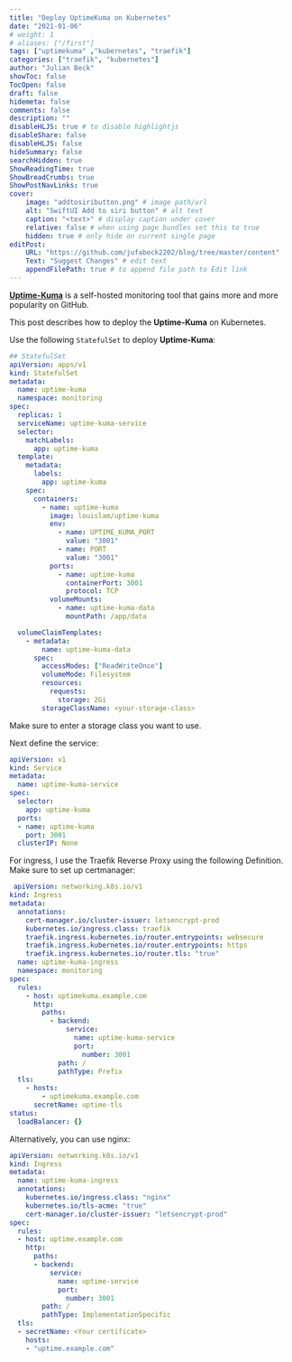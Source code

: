 ```yaml
---
title: "Deploy UptimeKuma on Kubernetes" 
date: "2021-01-06"
# weight: 1
# aliases: ["/first"]
tags: ["uptimekuma" ,"kubernetes", "traefik"]
categories: ["traefik", "kubernetes"]
author: "Julian Beck"
showToc: false
TocOpen: false
draft: false
hidemeta: false
comments: false
description: ""
disableHLJS: true # to disable highlightjs
disableShare: false
disableHLJS: false
hideSummary: false
searchHidden: true
ShowReadingTime: true
ShowBreadCrumbs: true
ShowPostNavLinks: true
cover:
    image: "addtosiributton.png" # image path/url
    alt: "SwiftUI Add to siri button" # alt text
    caption: "<text>" # display caption under cover
    relative: false # when using page bundles set this to true
    hidden: true # only hide on current single page
editPost:
    URL: "https://github.com/jufabeck2202/blog/tree/master/content"
    Text: "Suggest Changes" # edit text
    appendFilePath: true # to append file path to Edit link
---
```

**[Uptime-Kuma](https://github.com/louislam/uptime-kuma)** is a self-hosted monitoring tool that gains more and more popularity on GitHub.

This post describes how to deploy the **Uptime-Kuma** on Kubernetes.

Use the following `StatefulSet` to deploy **Uptime-Kuma**:  
```yaml
## StatefulSet
apiVersion: apps/v1
kind: StatefulSet
metadata:
  name: uptime-kuma
  namespace: monitoring
spec:
  replicas: 1
  serviceName: uptime-kuma-service
  selector:
    matchLabels:
      app: uptime-kuma
  template:
    metadata:
      labels:
        app: uptime-kuma
    spec:
      containers:
        - name: uptime-kuma
          image: louislam/uptime-kuma
          env:
            - name: UPTIME_KUMA_PORT
              value: "3001"
            - name: PORT
              value: "3001"
          ports:
            - name: uptime-kuma
              containerPort: 3001
              protocol: TCP
          volumeMounts:
            - name: uptime-kuma-data
              mountPath: /app/data

  volumeClaimTemplates:
    - metadata:
        name: uptime-kuma-data
      spec:
        accessModes: ["ReadWriteOnce"]
        volumeMode: Filesystem
        resources:
          requests:
            storage: 2Gi
        storageClassName: <your-storage-class>
```
Make sure to enter a storage class you want to use. 

Next define the service:
```yaml
apiVersion: v1
kind: Service
metadata:
  name: uptime-kuma-service
spec:
  selector:
    app: uptime-kuma
  ports:
  - name: uptime-kuma
    port: 3001
  clusterIP: None
```
For ingress, I use the Traefik Reverse Proxy using the following Definition. 
Make sure to set up certmanager:
```yaml
 apiVersion: networking.k8s.io/v1
kind: Ingress
metadata:
  annotations:
    cert-manager.io/cluster-issuer: letsencrypt-prod
    kubernetes.io/ingress.class: traefik
    traefik.ingress.kubernetes.io/router.entrypoints: websecure
    traefik.ingress.kubernetes.io/router.entrypoints: https
    traefik.ingress.kubernetes.io/router.tls: "true"
  name: uptime-kuma-ingress
  namespace: monitoring
spec:
  rules:
    - host: uptimekuma.example.com
      http:
        paths:
          - backend:
              service:
                name: uptime-kuma-service
                port:
                  number: 3001
            path: /
            pathType: Prefix
  tls:
    - hosts:
        - uptimekuma.example.com
      secretName: uptime-tls
status:
  loadBalancer: {}
```
Alternatively, you can use nginx:
```yaml
apiVersion: networking.k8s.io/v1
kind: Ingress
metadata:
  name: uptime-kuma-ingress
  annotations:
    kubernetes.io/ingress.class: "nginx"
    kubernetes.io/tls-acme: "true"
    cert-manager.io/cluster-issuer: "letsencrypt-prod"
spec:
  rules:
  - host: uptime.example.com
    http:
      paths:
      - backend:
          service:
            name: uptime-service
            port:
              number: 3001
        path: /
        pathType: ImplementationSpecific
  tls:
  - secretName: <Your certificate>
    hosts:
    - "uptime.example.com"
```